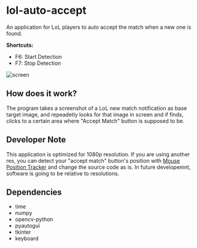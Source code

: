 # lol-auto-accept
An application for LoL players to auto accept the match when a new one is found.

**Shortcuts:**
- F6: Start Detection
- F7: Stop Detection

![screen](https://github.com/draxya/lol-auto-accept/assets/68575901/8aa84c53-fce9-4218-bd6f-360a5cdcb034)

## How does it work?
The program takes a screenshot of a LoL new match notification as base target image, and repeadetly looks for that image in screen and if finds, clicks to a certain area where "Accept Match" button is supposed to be.

## Developer Note
This application is optimized for 1080p resolution. If you are using another res, you can detect your "accept match" button's position with [Mouse Position Tracker](https://github.com/draxya/Mouse-Position-Tracker) and change the source code as is. In future developemnt, software is going to be relative to resolutions.

## Dependencies
- time
- numpy
- opencv-python
- pyautogui
- tkinter
- keyboard
